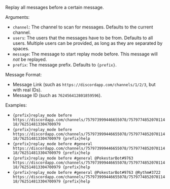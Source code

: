 Replay all messages before a certain message.

Arguments:
* `channel`: The channel to scan for messages. Defaults to the current channel.
* `users`: The users that the messages have to be from. Defaults to all users. Multiple users can be provided, as long as they are separated by spaces.
* `message`: The message to start replay mode before. This message will *not* be replayed.
* `prefix`: The message prefix. Defaults to `{prefix}`.

Message Format:
* Message Link (such as `https://discordapp.com/channels/1/2/3`, but with real IDs).
* Message ID (such as `762456412801859596`).

Examples:
* `{prefix}replay_mode before https://discordapp.com/channels/757973999446655078/757977485207011418/762514813304700979`
* `{prefix}replay_mode before https://discordapp.com/channels/757973999446655078/757977485207011418/762514813304700979 {prefix}help`
* `{prefix}replay_mode before #general https://discordapp.com/channels/757973999446655078/757977485207011418/762514813304700979 {prefix}help`
* `{prefix}replay_mode before #general @PokestarBot#9763 https://discordapp.com/channels/757973999446655078/757977485207011418/762514813304700979 {prefix}help`
* `{prefix}replay_mode before #general @PokestarBot#9763 @Rythm#3722 https://discordapp.com/channels/757973999446655078/757977485207011418/762514813304700979 {prefix}help`
